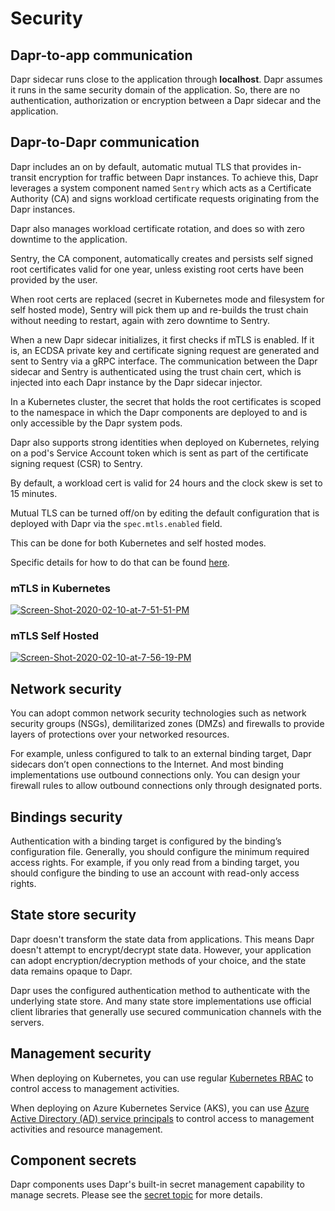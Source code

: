 # Security

## Dapr-to-app communication

Dapr sidecar runs close to the application through **localhost**. Dapr assumes it runs in the same security domain of the application. So, there are no authentication, authorization or encryption between a Dapr sidecar and the application.

## Dapr-to-Dapr communication

Dapr includes an on by default, automatic mutual TLS that provides in-transit encryption for traffic between Dapr instances.
To achieve this, Dapr leverages a system component named `Sentry` which acts as a Certificate Authority (CA) and signs workload certificate requests originating from the Dapr instances.

Dapr also manages workload certificate rotation, and does so with zero downtime to the application.

Sentry, the CA component, automatically creates and persists self signed root certificates valid for one year, unless existing root certs have been provided by the user.

When root certs are replaced (secret in Kubernetes mode and filesystem for self hosted mode), Sentry will pick them up and re-builds the trust chain without needing to restart, again with zero downtime to Sentry.

When a new Dapr sidecar initializes, it first checks if mTLS is enabled. If it is, an ECDSA private key and certificate signing request are generated and sent to Sentry via a gRPC interface. The communication between the Dapr sidecar and Sentry is authenticated using the trust chain cert, which is injected into each Dapr instance by the Dapr sidecar injector.

In a Kubernetes cluster, the secret that holds the root certificates is scoped to the namespace in which the Dapr components are deployed to and is only accessible by the Dapr system pods.

Dapr also supports strong identities when deployed on Kubernetes, relying on a pod's Service Account token which is sent as part of the certificate signing request (CSR) to Sentry.

By default, a workload cert is valid for 24 hours and the clock skew is set to 15 minutes.

Mutual TLS can be turned off/on by editing the default configuration that is deployed with Dapr via the `spec.mtls.enabled` field.

This can be done for both Kubernetes and self hosted modes.

Specific details for how to do that can be found [here](../../howto/configure-mtls).

### mTLS in Kubernetes

<a href="https://ibb.co/LpyLv7g"><img src="https://i.ibb.co/bdVS79v/Screen-Shot-2020-02-10-at-7-51-51-PM.png" alt="Screen-Shot-2020-02-10-at-7-51-51-PM" border="0"></a>

### mTLS Self Hosted

<a href="https://ibb.co/Btny30B"><img src="https://i.ibb.co/t4LqKVD/Screen-Shot-2020-02-10-at-7-56-19-PM.png" alt="Screen-Shot-2020-02-10-at-7-56-19-PM" border="0"></a>

## Network security

You can adopt common network security technologies such as network security groups (NSGs), demilitarized zones (DMZs) and firewalls to provide layers of protections over your networked resources.

For example, unless configured to talk to an external binding target, Dapr sidecars don’t open connections to the Internet. And most binding implementations use outbound connections only. You can design your firewall rules to allow outbound connections only through designated ports.

## Bindings security

Authentication with a binding target is configured by the binding’s configuration file. Generally, you should configure the minimum required access rights. For example, if you only read from a binding target, you should configure the binding to use an account with read-only access rights.

## State store security

Dapr doesn't transform the state data from applications. This means Dapr doesn't attempt to encrypt/decrypt state data. However, your application can adopt encryption/decryption methods of your choice, and the state data remains opaque to Dapr.

Dapr uses the configured authentication method to authenticate with the underlying state store. And many state store implementations use official client libraries that generally use secured communication channels with the servers.

## Management security

When deploying on Kubernetes, you can use regular [Kubernetes RBAC]( https://kubernetes.io/docs/reference/access-authn-authz/rbac/) to control access to management activities.

When deploying on Azure Kubernetes Service (AKS), you can use [Azure Active Directory (AD) service principals]( https://docs.microsoft.com/en-us/azure/active-directory/develop/app-objects-and-service-principals) to control access to management activities and resource management.

## Component secrets

Dapr components uses Dapr's built-in secret management capability to manage secrets. Please see the [secret topic](../components/secrets.md) for more details.

